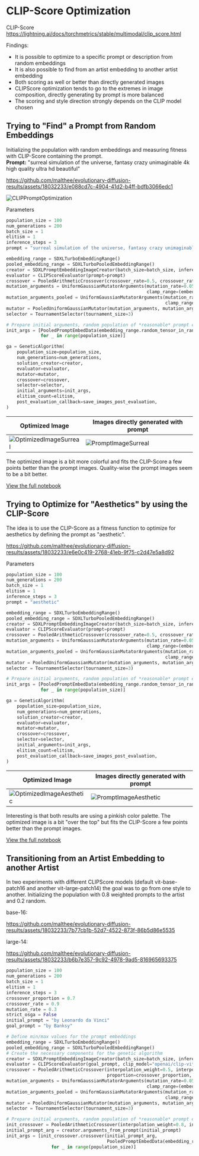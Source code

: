 # CLIP-Score Optimization
CLIP-Score https://lightning.ai/docs/torchmetrics/stable/multimodal/clip_score.html

Findings:  
* It is possible to optimize to a specific prompt or description from random embeddings
* It is also possible to find from an artist embedding to another artist embedding
* Both scoring as well or better than directly generated images
* CLIPScore optimization tends to go to the extremes in image composition, directly generating by prompt is more balanced
* The scoring and style direction strongly depends on the CLIP model chosen

## Trying to "Find" a Prompt from Random Embeddings
Initializing the population with random embeddings and measuring fitness with CLIP-Score containing the prompt.  
**Prompt:** "surreal simulation of the universe, fantasy crazy unimaginable 4k high quality ultra hd beautiful"

https://github.com/malthee/evolutionary-diffusion-results/assets/18032233/e088cd7c-4904-41d2-b4ff-bdfb3066edc1

![CLIPPromptOptimization](./ga_100gen_200pop_surreal.png)

Parameters
```python
population_size = 100
num_generations = 200
batch_size = 1
elitism = 1
inference_steps = 3
prompt = "surreal simulation of the universe, fantasy crazy unimaginable 4k high quality ultra hd beautiful"

embedding_range = SDXLTurboEmbeddingRange()
pooled_embedding_range = SDXLTurboPooledEmbeddingRange()
creator = SDXLPromptEmbeddingImageCreator(batch_size=batch_size, inference_steps=inference_steps)
evaluator = CLIPScoreEvaluator(prompt=prompt) 
crossover = PooledArithmeticCrossover(crossover_rate=0.5, crossover_rate_pooled=0.5)
mutation_arguments = UniformGaussianMutatorArguments(mutation_rate=0.05, mutation_strength=3, 
                                                     clamp_range=(embedding_range.minimum, embedding_range.maximum)) 
mutation_arguments_pooled = UniformGaussianMutatorArguments(mutation_rate=0.05, mutation_strength=0.7, 
                                                            clamp_range=(pooled_embedding_range.minimum, pooled_embedding_range.maximum))
mutator = PooledUniformGaussianMutator(mutation_arguments, mutation_arguments_pooled)
selector = TournamentSelector(tournament_size=3)

# Prepare initial arguments, random population of *reasonable* prompt embeddings
init_args = [PooledPromptEmbedData(embedding_range.random_tensor_in_range(), pooled_embedding_range.random_tensor_in_range()) 
             for _ in range(population_size)]

ga = GeneticAlgorithm(
    population_size=population_size,
    num_generations=num_generations,
    solution_creator=creator,
    evaluator=evaluator,
    mutator=mutator,
    crossover=crossover,
    selector=selector,
    initial_arguments=init_args,
    elitism_count=elitism,
    post_evaluation_callback=save_images_post_evaluation,
)
```

| Optimized Image | Images directly generated with prompt |
| --- | --- |
| ![OptimizedImageSurreal](./surreal_result.png) | ![PromptImageSurreal](./surreal_comparison.png) |

The optimized image is a bit more colorful and fits the CLIP-Score a few points better than the prompt images. Quality-wise the prompt images seem to be a bit better.

[View the full notebook](./ga_100gen_200pop_surreal.ipynb)

## Trying to Optimize for "Aesthetics" by using the CLIP-Score
The idea is to use the CLIP-Score as a fitness function to optimize for aesthetics by defining the prompt as "aesthetic".

https://github.com/malthee/evolutionary-diffusion-results/assets/18032233/e6e0c419-2768-41eb-9f75-c2d47e5a8d92

Parameters
```python
population_size = 100
num_generations = 200
batch_size = 1
elitism = 1
inference_steps = 3
prompt = "aesthetic"

embedding_range = SDXLTurboEmbeddingRange()
pooled_embedding_range = SDXLTurboPooledEmbeddingRange()
creator = SDXLPromptEmbeddingImageCreator(batch_size=batch_size, inference_steps=inference_steps)
evaluator = CLIPScoreEvaluator(prompt=prompt) 
crossover = PooledArithmeticCrossover(crossover_rate=0.5, crossover_rate_pooled=0.5)
mutation_arguments = UniformGaussianMutatorArguments(mutation_rate=0.05, mutation_strength=3, 
                                                     clamp_range=(embedding_range.minimum, embedding_range.maximum)) 
mutation_arguments_pooled = UniformGaussianMutatorArguments(mutation_rate=0.05, mutation_strength=0.7, 
                                                            clamp_range=(pooled_embedding_range.minimum, pooled_embedding_range.maximum))
mutator = PooledUniformGaussianMutator(mutation_arguments, mutation_arguments_pooled)
selector = TournamentSelector(tournament_size=3)

# Prepare initial arguments, random population of *reasonable* prompt embeddings
init_args = [PooledPromptEmbedData(embedding_range.random_tensor_in_range(), pooled_embedding_range.random_tensor_in_range()) 
             for _ in range(population_size)]

ga = GeneticAlgorithm(
    population_size=population_size,
    num_generations=num_generations,
    solution_creator=creator,
    evaluator=evaluator,
    mutator=mutator,
    crossover=crossover,
    selector=selector,
    initial_arguments=init_args,
    elitism_count=elitism,
    post_evaluation_callback=save_images_post_evaluation,
)
```

| Optimized Image | Images directly generated with prompt |
| --- | --- |
| ![OptimizedImageAesthetic](./ga_100gen_200pop_aesthetics.png) | ![PromptImageAesthetic](./aesthetics_comparison.png) |

Interesting is that both results are using a pinkish color palette. The optimized image is a bit "over the top" but fits the CLIP-Score a few points better than the prompt images.

[View the full notebook](./ga_100gen_200pop_aesthetics.ipynb)

## Transitioning from an Artist Embedding to another Artist
In two experiments with different CLIPScore models (default vit-base-patch16 and another vit-large-patch14) the goal was to go from one style to another. Initializing the population with 0.8 weighted prompts to the artist and 0.2 random.

base-16:  

https://github.com/malthee/evolutionary-diffusion-results/assets/18032233/7b77cb1b-52d7-4522-873f-86b5d86e5535

large-14:  

https://github.com/malthee/evolutionary-diffusion-results/assets/18032233/b6b7e357-9c92-4978-9ad5-816965693375

```python
population_size = 100
num_generations = 200
batch_size = 1
elitism = 1
inference_steps = 3
crossover_proportion = 0.7
crossover_rate = 0.9
mutation_rate = 0.3
strict_osga = False
initial_prompt = "by Leonardo da Vinci"
goal_prompt = "by Banksy"

# Define min/max values for the prompt embeddings
embedding_range = SDXLTurboEmbeddingRange()
pooled_embedding_range = SDXLTurboPooledEmbeddingRange()
# Create the necessary components for the genetic algorithm
creator = SDXLPromptEmbeddingImageCreator(batch_size=batch_size, inference_steps=inference_steps)
evaluator = CLIPScoreEvaluator(goal_prompt, clip_model="openai/clip-vit-large-patch14") # Clip model differs between experiments
crossover = PooledArithmeticCrossover(interpolation_weight=0.5, interpolation_weight_pooled=0.5, 
                                      proportion=crossover_proportion, proportion_pooled=crossover_proportion)
mutation_arguments = UniformGaussianMutatorArguments(mutation_rate=0.05, mutation_strength=3, 
                                                     clamp_range=(embedding_range.minimum, embedding_range.maximum)) 
mutation_arguments_pooled = UniformGaussianMutatorArguments(mutation_rate=0.05, mutation_strength=0.7, 
                                                            clamp_range=(pooled_embedding_range.minimum, pooled_embedding_range.maximum))
mutator = PooledUniformGaussianMutator(mutation_arguments, mutation_arguments_pooled)
selector = TournamentSelector(tournament_size=3)

# Prepare initial arguments, random population of *reasonable* prompt embeddings mixed with the initial prompt
init_crossover = PooledArithmeticCrossover(interpolation_weight=0.8, interpolation_weight_pooled=0.8)
initial_prompt_arg = creator.arguments_from_prompt(initial_prompt) 
init_args = [init_crossover.crossover(initial_prompt_arg,  
                                      PooledPromptEmbedData(embedding_range.random_tensor_in_range(), pooled_embedding_range.random_tensor_in_range())) 
                 for _ in range(population_size)]
```
